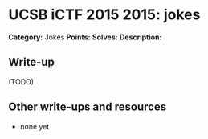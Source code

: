 # UCSB iCTF 2015 2015: jokes

**Category:** Jokes
**Points:** 
**Solves:** 
**Description:**



## Write-up

(TODO)

## Other write-ups and resources

* none yet
